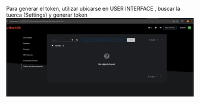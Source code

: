 Para generar el token, utilizar ubicarse en USER INTERFACE , buscar la tuerca (Settings) y generar token
![Descripción de la imagen](../doc/images/image92.png)